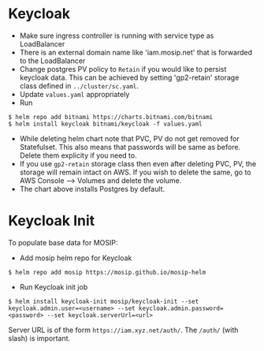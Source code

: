 # Keycloak

* Make sure ingress controller is running with service type as LoadBalancer
* There is an external domain name like 'iam.mosip.net' that is forwarded to the LoadBalancer
* Change postgres PV policy to `Retain` if you would like to persist keycloak data. This can be achieved by setting 'gp2-retain' storage class defined in `../cluster/sc.yaml`.
* Update `values.yaml` appropriately
* Run
```
$ helm repo add bitnami https://charts.bitnami.com/bitnami
$ helm install keycloak bitnami/keycloak -f values.yaml
```
* While deleting helm chart note that PVC, PV do not get removed for Statefulset. This also means that passwords will be same as before.  Delete them explicity if you need to.
* If you use `gp2-retain` storage class then even after deleting PVC, PV, the storage will remain intact on AWS. If you wish to delete the same, go to AWS Console --> Volumes and delete the volume.
* The chart above installs Postgres by default. 

# Keycloak Init
To populate base data for MOSIP:
* Add mosip helm repo for Keycloak 
```
$ helm repo add mosip https://mosip.github.io/mosip-helm 
```
* Run Keycloak init job
```
$ helm install keycloak-init mosip/keycloak-init --set keycloak.admin.user=<username> --set keycloak.admin.password=<password> --set keycloak.serverUrl=<url>
```
Server URL is of the form `https://iam.xyz.net/auth/`.  The `/auth/` (with slash) is important.


